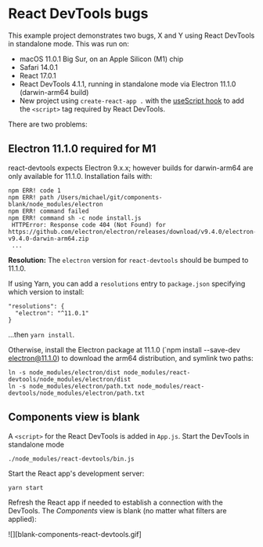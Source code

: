 # React DevTools bugs

This example project demonstrates two bugs, X and Y using React DevTools in standalone mode. This was run on:
* macOS 11.0.1 Big Sur, on an Apple Silicon (M1) chip
* Safari 14.0.1
* React 17.0.1
* React DevTools 4.1.1,  running in standalone mode via Electron 11.1.0 (darwin-arm64 build)
* New project using `create-react-app .` with the [useScript hook](https://usehooks.com/useScript/) to add the `<script>` tag required by React DevTools.

There are two problems:

## Electron 11.1.0 required for M1
react-devtools expects Electron 9.x.x; however builds for darwin-arm64 are only available for 11.1.0. Installation fails with:

```
npm ERR! code 1
npm ERR! path /Users/michael/git/components-blank/node_modules/electron
npm ERR! command failed
npm ERR! command sh -c node install.js
 HTTPError: Response code 404 (Not Found) for https://github.com/electron/electron/releases/download/v9.4.0/electron-v9.4.0-darwin-arm64.zip
 ...
 ```

**Resolution:** The `electron` version  for `react-devtools` should be bumped to 11.1.0.

If using Yarn, you can add a `resolutions` entry to `package.json` specifying which version to install:
```
"resolutions": {
  "electron": "^11.0.1"
}
```
...then `yarn install`.

Otherwise, install the Electron package at 11.1.0 (`npm install --save-dev electron@11.1.0) to download the arm64 distribution, and symlink two paths:
```
ln -s node_modules/electron/dist node_modules/react-devtools/node_modules/electron/dist
ln -s node_modules/electron/path.txt node_modules/react-devtools/node_modules/electron/path.txt
```

## Components view is blank
A `<script>` for the React DevTools is added in `App.js`. Start the DevTools in standalone mode

```
./node_modules/react-devtools/bin.js
```

Start the React app's development server:

```
yarn start
```

Refresh the React app if needed to establish a connection with the DevTools. The _Components_ view is blank (no matter what filters are applied):

![][blank-components-react-devtools.gif]